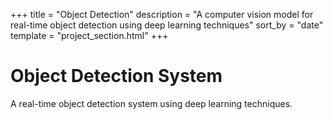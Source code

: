 +++
title = "Object Detection"
description = "A computer vision model for real-time object detection using deep learning techniques"
sort_by = "date"
template = "project_section.html"
+++

# Object Detection System

A real-time object detection system using deep learning techniques. 